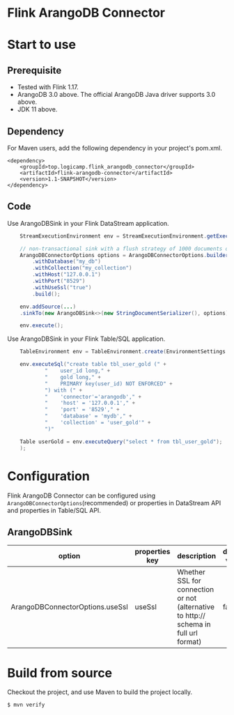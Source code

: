 # Flink ArangoDB Connector

# Start to use
## Prerequisite

- Tested with Flink 1.17.
- ArangoDB 3.0 above. The official ArangoDB Java driver supports 3.0 above.
- JDK 11 above.

## Dependency

For Maven users, add the following dependency in your project's pom.xml.

```
<dependency>
	<groupId>top.logicamp.flink_arangodb_connector</groupId>
	<artifactId>flink-arangodb-connector</artifactId>
	<version>1.1-SNAPSHOT</version>
</dependency>
```

## Code

Use ArangoDBSink in your Flink DataStream application.

```java
	StreamExecutionEnvironment env = StreamExecutionEnvironment.getExecutionEnvironment();

	// non-transactional sink with a flush strategy of 1000 documents or 10 seconds
	ArangoDBConnectorOptions options = ArangoDBConnectorOptions.builder()
		.withDatabase("my_db")
		.withCollection("my_collection")
		.withHost("127.0.0.1")
		.withPort("8529")
        .withUseSsl("true")
		.build();

	env.addSource(...)
	.sinkTo(new ArangoDBSink<>(new StringDocumentSerializer(), options));

	env.execute();
```

Use ArangoDBSink in your Flink Table/SQL application.

```java
	TableEnvironment env = TableEnvironment.create(EnvironmentSettings.inStreamingMode());

	env.executeSql("create table tbl_user_gold (" +
			"    user_id long," +
			"    gold long," +
			"    PRIMARY key(user_id) NOT ENFORCED" +
			") with (" +
			"    'connector'='arangodb'," +
			"    'host' = '127.0.0.1'," +
			"    'port' = '8529'," +
			"    'database' = 'mydb'," +
			"    'collection' = 'user_gold'" +
			")"

	Table userGold = env.executeQuery("select * from tbl_user_gold");
	);
```

# Configuration

Flink ArangoDB Connector can be configured using `ArangoDBConnectorOptions`(recommended) or properties in DataStream API and properties
in Table/SQL API.

## ArangoDBSink

| option                                   | properties key                               | description                                                                                    | default value |
|------------------------------------------|----------------------------------------------|------------------------------------------------------------------------------------------------|--------------|
| ArangoDBConnectorOptions.useSsl          | useSsl                                       | Whether SSL for connection or not (alternative to http:// schema in full url format)           | false        |

# Build from source

Checkout the project, and use Maven to build the project locally.

```
$ mvn verify
```
